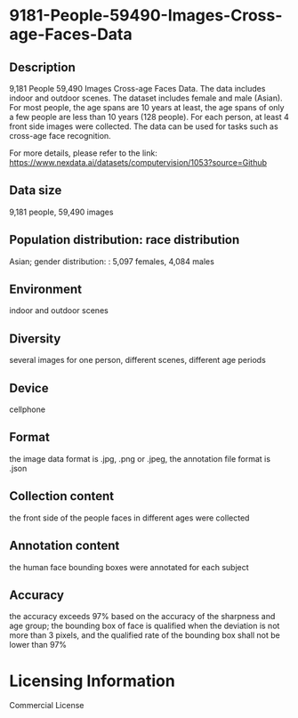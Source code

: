 # 9181-People-59490-Images-Cross-age-Faces-Data


## Description
9,181 People 59,490 Images Cross-age Faces Data. The data includes indoor and outdoor scenes. The dataset includes female and male (Asian). For most people, the age spans are 10 years at least, the age spans of only a few people are less than 10 years (128 people). For each person, at least 4 front side images were collected. The data can be used for tasks such as cross-age face recognition.

For more details, please refer to the link: https://www.nexdata.ai/datasets/computervision/1053?source=Github


## Data size
9,181 people, 59,490 images

## Population distribution: race distribution
Asian; gender distribution: : 5,097 females, 4,084 males

## Environment
indoor and outdoor scenes

## Diversity
several images for one person, different scenes, different age periods

## Device
cellphone

## Format
the image data format is .jpg, .png or .jpeg, the annotation file format is .json

## Collection content
the front side of the people faces in different ages were collected

## Annotation content
the human face bounding boxes were annotated for each subject

## Accuracy
the accuracy exceeds 97% based on the accuracy of the sharpness and age group; the bounding box of face is qualified when the deviation is not more than 3 pixels, and the qualified rate of the bounding box shall not be lower than 97%

# Licensing Information
Commercial License
